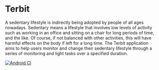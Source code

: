 # Terbit
A sedentary lifestyle is indirectly being adopted by people of all ages nowadays. Sedentary means a lifestyle that involves low levels of activity such as working in an office and sitting on a chair for long periods of time, and the like. Of course, if not balanced with other activities, this will have harmful effects on the body if left for a long time. The Terbit application aims to help users monitor and change their sedentary lifestyle through a series of monitoring and light tasks over a specified duration.

[![Android CI](https://github.com/galihif/Terbit/actions/workflows/android.yml/badge.svg)](https://github.com/galihif/Nutasel/actions/workflows/android.yml)
